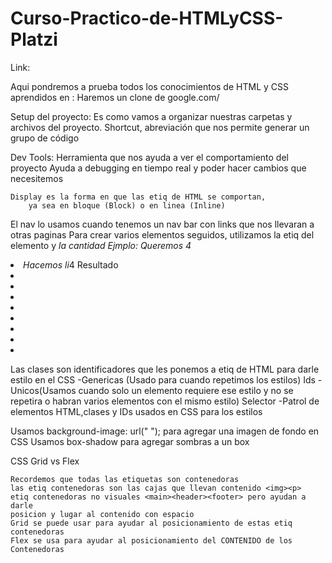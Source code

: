 # Curso-Practico-de-HTMLyCSS-Platzi
Link: 

Aqui pondremos a prueba todos los conocimientos de HTML y CSS aprendidos en :
Haremos un clone de google.com/

Setup del proyecto: Es como vamos a organizar nuestras carpetas y archivos del proyecto.
Shortcut, abreviación que nos permite generar un grupo de código

Dev Tools: Herramienta que nos ayuda a ver el comportamiento del proyecto
           Ayuda a debugging en tiempo real y poder hacer cambios que necesitemos

    Display es la forma en que las etiq de HTML se comportan, 
        ya sea en bloque (Block) o en linea (Inline)
El nav lo usamos cuando tenemos un nav bar con links que nos llevaran a otras paginas
Para crear varios elementos seguidos, utilizamos la etiq del elemento y *la cantidad
Ejmplo: Queremos 4 <li>
        Hacemos li*4 
        Resultado <li><li>
                  <li><li>
                  <li><li>
                  <li><li>

Las clases son identificadores que les ponemos a etiq de HTML para darle estilo en el CSS
    -Genericas (Usado para cuando repetimos los estilos)
Ids 
    -Unicos(Usamos cuando solo un elemento requiere ese estilo y no se repetira
    o habran varios elementos con el mismo estilo)
Selector
    -Patrol de elementos HTML,clases y IDs usados en CSS para los estilos

Usamos background-image: url(" "); para agregar una imagen de fondo en CSS
Usamos box-shadow para agregar sombras a un box

CSS Grid vs Flex

    Recordemos que todas las etiquetas son contenedoras
    las etiq contenedoras son las cajas que llevan contenido <img><p>
    etiq contenedoras no visuales <main><header><footer> pero ayudan a darle
    posicion y lugar al contenido con espacio 
    Grid se puede usar para ayudar al posicionamiento de estas etiq contenedoras 
    Flex se usa para ayudar al posicionamiento del CONTENIDO de los Contenedoras
